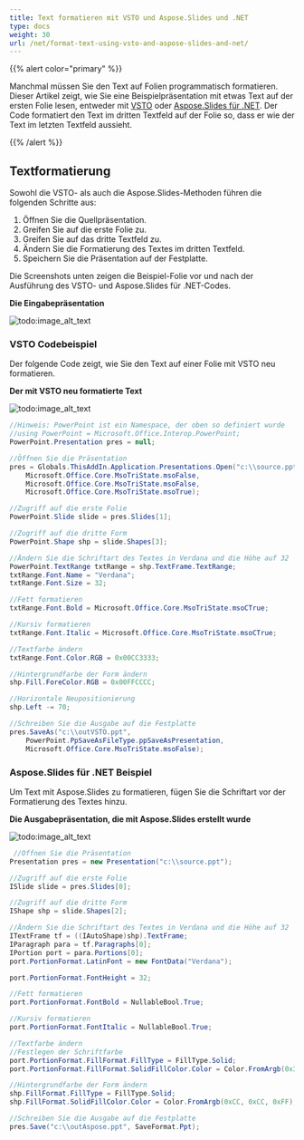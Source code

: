```yaml
---
title: Text formatieren mit VSTO und Aspose.Slides und .NET
type: docs
weight: 30
url: /net/format-text-using-vsto-and-aspose-slides-and-net/
---
```


{{% alert color="primary" %}} 

Manchmal müssen Sie den Text auf Folien programmatisch formatieren. Dieser Artikel zeigt, wie Sie eine Beispielpräsentation mit etwas Text auf der ersten Folie lesen, entweder mit [VSTO](/slides/net/format-text-using-vsto-and-aspose-slides-and-net/) oder [Aspose.Slides für .NET](/slides/net/format-text-using-vsto-and-aspose-slides-and-net/). Der Code formatiert den Text im dritten Textfeld auf der Folie so, dass er wie der Text im letzten Textfeld aussieht.

{{% /alert %}} 
## **Textformatierung**
Sowohl die VSTO- als auch die Aspose.Slides-Methoden führen die folgenden Schritte aus:

1. Öffnen Sie die Quellpräsentation.
1. Greifen Sie auf die erste Folie zu.
1. Greifen Sie auf das dritte Textfeld zu.
1. Ändern Sie die Formatierung des Textes im dritten Textfeld.
1. Speichern Sie die Präsentation auf der Festplatte.

Die Screenshots unten zeigen die Beispiel-Folie vor und nach der Ausführung des VSTO- und Aspose.Slides für .NET-Codes.

**Die Eingabepräsentation** 

![todo:image_alt_text](format-text-using-vsto-and-aspose-slides-and-net_1.png)
### **VSTO Codebeispiel**
Der folgende Code zeigt, wie Sie den Text auf einer Folie mit VSTO neu formatieren.

**Der mit VSTO neu formatierte Text** 

![todo:image_alt_text](format-text-using-vsto-and-aspose-slides-and-net_2.png)



```c#
//Hinweis: PowerPoint ist ein Namespace, der oben so definiert wurde
//using PowerPoint = Microsoft.Office.Interop.PowerPoint;
PowerPoint.Presentation pres = null;

//Öffnen Sie die Präsentation
pres = Globals.ThisAddIn.Application.Presentations.Open("c:\\source.ppt",
	Microsoft.Office.Core.MsoTriState.msoFalse,
	Microsoft.Office.Core.MsoTriState.msoFalse,
	Microsoft.Office.Core.MsoTriState.msoTrue);

//Zugriff auf die erste Folie
PowerPoint.Slide slide = pres.Slides[1];

//Zugriff auf die dritte Form
PowerPoint.Shape shp = slide.Shapes[3];

//Ändern Sie die Schriftart des Textes in Verdana und die Höhe auf 32
PowerPoint.TextRange txtRange = shp.TextFrame.TextRange;
txtRange.Font.Name = "Verdana";
txtRange.Font.Size = 32;

//Fett formatieren
txtRange.Font.Bold = Microsoft.Office.Core.MsoTriState.msoCTrue;

//Kursiv formatieren
txtRange.Font.Italic = Microsoft.Office.Core.MsoTriState.msoCTrue;

//Textfarbe ändern
txtRange.Font.Color.RGB = 0x00CC3333;

//Hintergrundfarbe der Form ändern
shp.Fill.ForeColor.RGB = 0x00FFCCCC;

//Horizontale Neupositionierung
shp.Left -= 70;

//Schreiben Sie die Ausgabe auf die Festplatte
pres.SaveAs("c:\\outVSTO.ppt",
	PowerPoint.PpSaveAsFileType.ppSaveAsPresentation,
	Microsoft.Office.Core.MsoTriState.msoFalse);
```




### **Aspose.Slides für .NET Beispiel**
Um Text mit Aspose.Slides zu formatieren, fügen Sie die Schriftart vor der Formatierung des Textes hinzu.

**Die Ausgabepräsentation, die mit Aspose.Slides erstellt wurde** 

![todo:image_alt_text](format-text-using-vsto-and-aspose-slides-and-net_3.png)



```c#
 //Öffnen Sie die Präsentation
Presentation pres = new Presentation("c:\\source.ppt");

//Zugriff auf die erste Folie
ISlide slide = pres.Slides[0];

//Zugriff auf die dritte Form
IShape shp = slide.Shapes[2];

//Ändern Sie die Schriftart des Textes in Verdana und die Höhe auf 32
ITextFrame tf = ((IAutoShape)shp).TextFrame;
IParagraph para = tf.Paragraphs[0];
IPortion port = para.Portions[0];
port.PortionFormat.LatinFont = new FontData("Verdana");

port.PortionFormat.FontHeight = 32;

//Fett formatieren
port.PortionFormat.FontBold = NullableBool.True;

//Kursiv formatieren
port.PortionFormat.FontItalic = NullableBool.True;

//Textfarbe ändern
//Festlegen der Schriftfarbe
port.PortionFormat.FillFormat.FillType = FillType.Solid;
port.PortionFormat.FillFormat.SolidFillColor.Color = Color.FromArgb(0x33, 0x33, 0xCC);

//Hintergrundfarbe der Form ändern
shp.FillFormat.FillType = FillType.Solid;
shp.FillFormat.SolidFillColor.Color = Color.FromArgb(0xCC, 0xCC, 0xFF);

//Schreiben Sie die Ausgabe auf die Festplatte
pres.Save("c:\\outAspose.ppt", SaveFormat.Ppt);
```